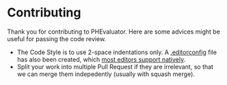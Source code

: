 # Contributing

Thank you for contributing to PHEvaluator. Here are some advices might be useful for passing the code review.

* The Code Style is to use 2-space indentations only. A [.editorconfig](https://github.com/HenryRLee/PokerHandEvaluator/blob/master/.editorconfig) file has also been created, which [most editors support natively](https://editorconfig.org/).
* Split your work into multiple Pull Request if they are irrelevant, so that we can merge them indepedently (usually with squash merge).

